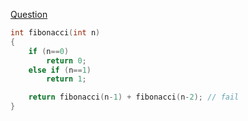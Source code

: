 [Question](https://www.acmicpc.net/problem/2748)
```c
int fibonacci(int n)
{
    if (n==0)
        return 0;
    else if (n==1)
        return 1;

    return fibonacci(n-1) + fibonacci(n-2); // fail 
}
```
